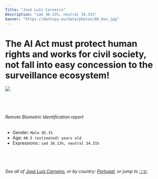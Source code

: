```yaml
---
Title: "José Luís Carneiro"
Description: "sad 36.13%, neutral 34.31%"
banner: "https://dontspy.eu/data/photos/88_box.jpg"
---
```


# The AI Act must protect human rights and works for civil society, not fall into easy concession to the surveillance ecosystem!

<link rel="stylesheet" type="text/css" href="/css/blog.css" />

<div class="is-fake" hidden>

_This is a **fake picture**_, we collect these anyway [because the AI Act](why-deepfake) negotiation moves in a way that would create more mess in our lives! for a longer explanation, read [The Dual Threat: How Losing the Biometric Battle Fuels Deepfake Proliferation](/blog/the-dual-threat-how-losing-the-biometric-battle-fuels-deepfake-proliferation/)

</div>

<!-- <img src="https://dontspy.eu/data/photos/54_box.jpg" /> -->
<img src="https://dontspy.eu/data/photos/88_box.jpg" />

## <br>

###### Remote Biometric Identification report

* <span class="label">Gender:</span> `Male 95.1%`
* <span class="label">Age:</span> `40.5 (estimated) years old`
* <span class="label">Expressions::</span> `sad 36.13%, neutral 34.31%`

## <br>

###### See all of [José Luís Carneiro](/policymaker#Jos%C3%A9%20Lu%C3%ADs%20Carneiro), or by country: [Portugal](/country#Portugal), or jump to [🇮🇪](/x/65).

## <br>